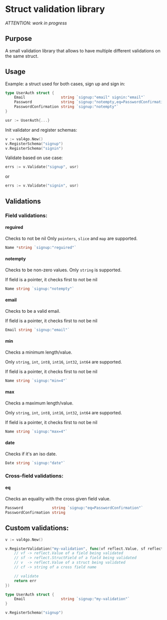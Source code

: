 # Struct validation library

_ATTENTION: work in progress_

## Purpose

A small validation library that allows to have multiple different validations on the same struct.

## Usage

Example: a struct used for both cases, sign up and sign in:

```go
type UserAuth struct {
	Email                string `signup:"email" signin:"email"`
	Password             string `signup:"notempty,eq=PasswordConfirmation" signin:"notempty"`
	PasswordConfirmation string `signup:"notempty"`
}

usr := UserAuth{...}
```

Init validator and register schemas:

```go
v := val4go.New()
v.RegisterSchema("signup")
v.RegisterSchema("signin")
```

Validate based on use case:

```go
errs := v.Validate("signup", usr)
```

or

```go
errs := v.Validate("signin", usr)
```

## Validations

### Field validations:

#### reguired

Checks to not be nil
Only `pointers`, `slice` and `map` are supported.
```go
Name *string `signup:"reguired"`
```

#### notempty

Checks to be non-zero values. Only `string` is supported.

If field is a pointer, it checks first to not be nil
```go
Name string `signup:"notempty"`
```

#### email

Checks to be a valid email.

If field is a pointer, it checks first to not be nil
```go
Email string `signup:"email"`
```

#### min

Checks a minimum length/value. 

Only `string`, `int`, `int8`, `int16`, `int32`, `int64` are supported.

If field is a pointer, it checks first to not be nil
```go
Name string `signup:"min=4"`
```

#### max

Checks a maximum length/value. 

Only `string`, `int`, `int8`, `int16`, `int32`, `int64` are supported.

If field is a pointer, it checks first to not be nil
```go
Name string `signup:"max=4"`
```

#### date

Checks if it's an iso date.

```go
Date string `signup:"date"`
```

### Cross-field validations:

#### eq

Checks an equality with the cross given field value. 

```go
Password             string `signup:"eq=PasswordConfirmation"`
PasswordConfirmation string
```

## Custom validations:

```go
v := val4go.New()

v.RegisterValidation("my-validation", func(vf reflect.Value, sf reflect.StructField, v reflect.Value, cf string) error {
	// vf -> reflect.Value of a field being validated
	// sf -> reflect.StructField of a field being validated
	// v  -> reflect.Value of a struct being validated
	// cf -> string of a cross field name

	// validate
	return err
})

type UserAuth struct {
	Email                string `signup:"my-validation"`
}

v.RegisterSchema("signup")

```